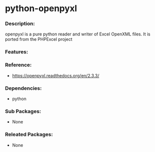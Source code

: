# python-openpyxl

### Description:
openpyxl is a pure python reader and writer of Excel OpenXML
files. It is ported from the PHPExcel project

### Features:


### Reference:
* https://openpyxl.readthedocs.org/en/2.3.3/

### Dependencies:
* python

### Sub Packages:
* None

### Releated Packages:
* None